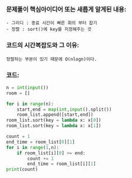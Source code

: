 ### 문제풀이 핵심아이디어 또는 새롭게 알게된 내용: 
    - 그리디 : 종료 시간이 빠른 회의 부터 잡기
    - 정렬 : sort()에 key를 지정해주는 것
    
### 코드의 시간복잡도와 그 이유:
    정렬하는 부분이 있기 때문에 O(nlogn)이다.

### 코드:
```python
n = int(input())
room = []

for i in range(n):
    start,end = map(int,input().split())
    room_list.append([start,end])
room_list.sort(key = lambda x: x[0])
room_list.sort(key = lambda x: x[1])

count = 1
end_time = room_list[0][1]
for i in range(1,n):
    if room_list[i][0] >= end:
        count += 1
        end_time = room_list[i][1]
print(count)
```
